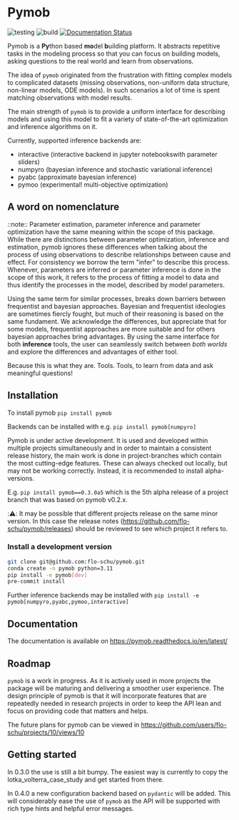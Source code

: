 # Pymob

![testing](https://github.com/flo-schu/pymob/actions/workflows/python-test.yml/badge.svg)
![build](https://github.com/flo-schu/pymob/actions/workflows/python-build.yml/badge.svg)
[![Documentation Status](https://readthedocs.org/projects/pymob/badge/?version=latest)](https://pymob.readthedocs.io/en/latest/?badge=latest)

Pymob is a **Py**thon based **mo**del **b**uilding platform. It abstracts repetitive
tasks in the modeling process so that you can focus on building models, asking questions to the real world and learn from observations.

The idea of `pymob` originated from the frustration with fitting complex models to complicated datasets (missing observations, non-uniform data structure, non-linear models, ODE models). In such scenarios a lot of time is spent matching observations with model results.

The main strength of `pymob` is to provide a uniform interface for describing models and using this model to fit a variety of state-of-the-art optimization and inference algorithms on it.

Currently, supported inference backends are:
- interactive (interactive backend in jupyter notebookswith parameter sliders)
- numpyro (bayesian inference and stochastic variational inference)
- pyabc (approximate bayesian inference)
- pymoo (experimental! multi-objective optimization)

## A word on nomenclature

::note:: Parameter estimation, parameter inference and parameter optimization have the same meaning within the scope of this package. While there are distinctions between parameter optimization, inference and estimation, pymob ignores these differences when talking about the process of using observations to describe relationships between cause and effect. For consistency we borrow the term "infer" to describe this process. Whenever, parameters are inferred or parameter inference is done in the scope of this work, it refers to the process of fitting a model to data and thus identify the processes in the model, described by model parameters. 

Using the same term for similar processes, breaks down barriers between frequentist and bayesian approaches. Bayesian and frequentist ideologies are sometimes fiercly fought, but much of their reasoning is based on the same fundament. We acknowledge the differences, but appreciate that for some models, frequentist approaches are more suitable and for others bayesian approaches bring advantages. By using the same interface for both **inference** tools, the user can seamlessly switch between *both worlds* and explore the differences and advantages of either tool.

Because this is what they are. Tools. Tools, to learn from data and ask meaningful questions!

## Installation

To install pymob `pip install pymob`

Backends can be installed with e.g. `pip install pymob[numpyro]`

Pymob is under active development. It is used and developed within multiple projects simultaneously and in order to maintain a consistent release history, the main work is done in project-branches which contain the most cutting-edge features. These can always checked out locally, but may not be working correctly. Instead, it is recommended to install alpha-versions. 

E.g. `pip install pymob==0.3.0a5` which is the 5th alpha release of a project branch that was based on pymob v0.2.x.

::warning:: It may be possible that different projects release on the same minor version. In this case the release notes (https://github.com/flo-schu/pymob/releases) should be reviewed to see which project it refers to.


### Install a development version

```bash
git clone git@github.com:flo-schu/pymob.git
conda create -n pymob python=3.11
pip install -e pymob[dev]
pre-commit install
```

Further inference backends may be installed with `pip install -e pymob[numpyro,pyabc,pymoo,interactive]`

## Documentation

The documentation is available on https://pymob.readthedocs.io/en/latest/


## Roadmap

`pymob` is a work in progress. As it is actively used in more projects the package will be maturing and delivering a smoother user experience. The design principle of pymob is that it will incorporate features that are repeatedly needed in research projects in order to keep the API lean and focus on providing code that matters and helps.

The future plans for pymob can be viewed in https://github.com/users/flo-schu/projects/10/views/10

## Getting started

In 0.3.0 the use is still a bit bumpy. The easiest way is currently to copy the lotka_volterra_case_study and get started from there.

In 0.4.0 a new configuration backend based on `pydantic` will be added. This will considerably ease the use of `pymob` as the API will be supported with rich type hints and helpful error messages.